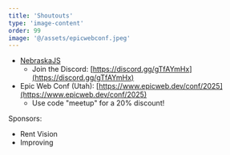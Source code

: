 ```yaml
---
title: 'Shoutouts'
type: 'image-content'
order: 99
image: '@/assets/epicwebconf.jpeg'
---
```


- [NebraskaJS](https://www.meetup.com/nebraskajs/)
  - Join the Discord: [https://discord.gg/gTfAYmHx](https://discord.gg/gTfAYmHx)
- Epic Web Conf (Utah): [https://www.epicweb.dev/conf/2025](https://www.epicweb.dev/conf/2025)
  - Use code "meetup" for a 20% discount!

Sponsors:
 - Rent Vision
 - Improving